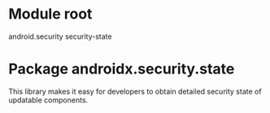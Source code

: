 # Module root

android.security security-state

# Package androidx.security.state

This library makes it easy for developers to obtain detailed security state of updatable components.
